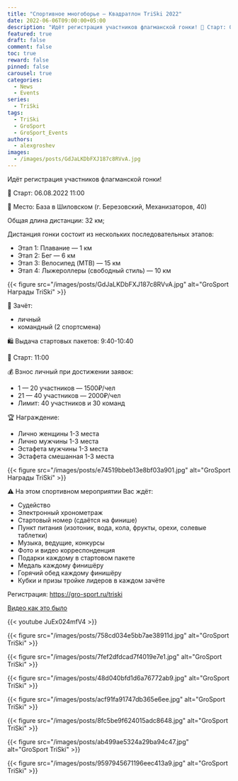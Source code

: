 ```yaml
---
title: "Спортивное многоборье — Квадратлон TriSki 2022"
date: 2022-06-06T09:00:00+05:00
description: "Идёт регистрация участников флагманской гонки! 🏁 Старт: 06.08.2022 11:00 Общая длина дистанции: 32 км; Дистанция гонки состоит из нескольких последовательных этапов: Этап 1: Плавание — 1 км Этап 2: Бег — 6 км Этап 3: Велосипед (MTB) — 15 км Этап 4: Лыжероллеры (свободный стиль) — 10 км"
featured: true
draft: false
comment: false
toc: true
reward: false
pinned: false
carousel: true
categories:
  - News
  - Events
series:
  - TriSki
tags:
  - TriSki
  - GroSport
  - GroSport_Events
authors:
  - alexgroshev
images:
  - /images/posts/GdJaLKDbFXJ187c8RVvA.jpg
---
```

Идёт регистрация участников флагманской гонки!

🏁 Старт: 06.08.2022 11:00

📍 Место: База в Шиловском (г. Березовский, Механизаторов, 40)

Общая длина дистанции: 32 км;

Дистанция гонки состоит из нескольких последовательных этапов:

- Этап 1: Плавание — 1 км
- Этап 2: Бег — 6 км
- Этап 3: Велосипед (MTB) — 15 км
- Этап 4: Лыжероллеры (свободный стиль) — 10 км

{{< figure src="/images/posts/GdJaLKDbFXJ187c8RVvA.jpg" alt="GroSport Награды TriSki" >}}

👫 Зачёт:

- личный
- командный (2 спортсмена)

🛍 Выдача стартовых пакетов: 9:40-10:40

🏁 Старт: 11:00

💰 Взнос личный при достижении заявок:

- 1 — 20 участников — 1500₽/чел
- 21 — 40 участников — 2000₽/чел
- Лимит: 40 участников и 30 команд

🏆 Награждение:

- Лично женщины 1-3 места
- Лично мужчины 1-3 места
- Эстафета мужчины 1-3 места
- Эстафета смешанная 1-3 места

{{< figure src="/images/posts/e74519bbeb13e8bf03a901.jpg" alt="GroSport Награды TriSki" >}}

⚠ На этом спортивном мероприятии Вас ждёт:

- Судейство
- Электронный хронометраж
- Стартовый номер (сдаётся на финише)
- Пункт питания (изотоник, вода, кола, фрукты, орехи, солевые таблетки)
- Музыка, ведущие, конкурсы
- Фото и видео корреспонденция
- Подарки каждому в стартовом пакете
- Медаль каждому финишёру
- Горячий обед каждому финишёру
- Кубки и призы тройке лидеров в каждом зачёте

Регистрация: https://gro-sport.ru/triski

[Видео как это было](https://vk.com/video_ext.php?oid=-102571335&id=456239029&hash=2aa4ce08f98d1315&hd=2&autoplay=1)

{{< youtube JuEx024mfV4 >}}

{{< figure src="/images/posts/758cd034e5bb7ae38911d.jpg" alt="GroSport TriSki" >}}

{{< figure src="/images/posts/7fef2dfdcad7f4019e7e1.jpg" alt="GroSport TriSki" >}}

{{< figure src="/images/posts/48d040bfd1d6a76772ab9.jpg" alt="GroSport TriSki" >}}

{{< figure src="/images/posts/acf91fa91747db365e6ee.jpg" alt="GroSport TriSki" >}}

{{< figure src="/images/posts/8fc5be9f624015adc8648.jpg" alt="GroSport TriSki" >}}

{{< figure src="/images/posts/ab499ae5324a29ba94c47.jpg" alt="GroSport TriSki" >}}

{{< figure src="/images/posts/9597945671196eec413a9.jpg" alt="GroSport TriSki" >}}
